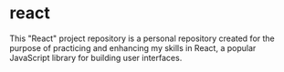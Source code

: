 # react
This "React" project repository is a personal repository created for the purpose of practicing and enhancing my skills in React, a popular JavaScript library for building user interfaces. 
